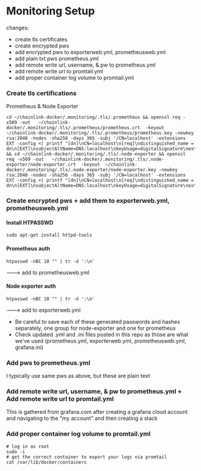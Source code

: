 # Monitoring Setup

changes:

- create tls certificates
- create encrypted pws
- add encrypted pws to exporterweb.yml, prometheusweb.yml
- add plain txt pws prometheus.yml
- add remote write url, username, & pw to prometheus.yml
- add remote write url to promtail.yml
- add proper container log volume to promtail.yml

### Create tls certifications

Prometheus & Node Exporter
```
cd ~/chainlink-docker/.monitoring/.tls/.prometheus && openssl req -x509 -out   ~/chainlink-docker/.monitoring/.tls/.prometheus/prometheus.crt  -keyout  ~/chainlink-docker/.monitoring/.tls/.prometheus/prometheus.key -newkey rsa:2048 -nodes -sha256 -days 365 -subj '/CN=localhost' -extensions EXT -config <( printf "[dn]\nCN=localhost\n[req]\ndistinguished_name = dn\n[EXT]\nsubjectAltName=DNS:localhost\nkeyUsage=digitalSignature\nextendedKeyUsage=serverAuth") && cd ~/chainlink-docker/.monitoring/.tls/.node-exporter && openssl req -x509 -out   ~/chainlink-docker/.monitoring/.tls/.node-exporter/node-exporter.crt  -keyout  ~/chainlink-docker/.monitoring/.tls/.node-exporter/node-exporter.key -newkey rsa:2048 -nodes -sha256 -days 365 -subj '/CN=localhost' -extensions EXT -config <( printf "[dn]\nCN=localhost\n[req]\ndistinguished_name = dn\n[EXT]\nsubjectAltName=DNS:localhost\nkeyUsage=digitalSignature\nextendedKeyUsage=serverAuth")
```

### Create encrypted pws + add them to exporterweb.yml, prometheusweb.yml

#### Install HTPASSWD
```
sudo apt-get install httpd-tools
```
#### Prometheus auth
```
htpasswd -nBC 10 "" | tr -d ':\n'
```
---> add to prometheusweb.yml

#### Node exporter auth
```
htpasswd -nBC 10 "" | tr -d ':\n'
```
---> add to exporterweb.yml

  - Be careful to save each of these generated passwords and hashes separately, one group for node-exporter and one for prometheus
  - Check updated .yml and .ini files posted in this repo as those are what we've used (prometheus.yml, exporterweb.yml, prometheusweb.yml, grafana.ini)
  
### Add pws to prometheus.yml
 
 I typically use same pws as above, but these are plain text
 
 
### Add remote write url, username, & pw to prometheus.yml + Add remote write url to promtail.yml
 
 This is gathered from grafana.com after creating a grafana cloud account and navigating to the "my account" and then creating a stack
 
### Add proper container log volume to promtail.yml

```
# log in as root
sudo -i 
# get the correct container to export your logs via promtail
cat /var/lib/docker/containers
```




 
